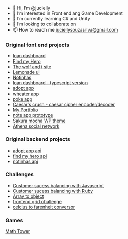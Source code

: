 - 👋 Hi, I’m @jucielly
- 👀 I’m interested in Front end ang Game Development
- 🌱 I’m currently learning  C# and Unity
- 💞️ I’m looking to collaborate on 
- 📫 How to reach me juciellysouzasilva@gmail.com


### Original font end projects
- [loan dashboard](https://github.com/jucielly/loan-dashboard-typescript)
- [Find my Hero](https://github.com/jucielly/find-my-hero)
- [The wolf and i site](https://github.com/jucielly/the-wolf-and-i-site)
- [Lemonade ui](https://github.com/jucielly/lemonade-ui)
- [Notinhas](https://github.com/jucielly/notinhas)
- [loan dashboard - typescript version](https://github.com/jucielly/loan-dashboard-typescript)
- [adopt app](https://github.com/jucielly/adopt-app)
- [wheater app](https://github.com/jucielly/weather-app)
- [poke app](https://github.com/jucielly/SAP004-data-lovers)
- [Caesar's crush  - caesar cipher encoder/decoder](https://github.com/jucielly/SAP004-cipher)
- [My Portfolio](https://github.com/jucielly/my-portfolio)
- [note app prototype](https://github.com/jucielly/my-note-appv1)
- [Sakura mocha WP theme](https://github.com/jucielly/sakura-mocha-theme)
- [Athena social network](https://github.com/jucielly/SAP004-social-network)

### Original backend projects
- [adopt app api](https://github.com/jucielly/adopt-api)
- [find my hero api](https://github.com/jucielly/find-my-hero-api)
- [notinhas api](https://github.com/jucielly/notinhas-api)


### Challenges
- [Customer sucess balancing with Javascript](https://github.com/jucielly/rd-javascript-challenge)
- [Customer sucess balancing with Ruby](https://github.com/jucielly/rd-ruby-challenge)
- [Array to object](https://github.com/jucielly/Array-to-object)
- [frontend grid challenge](https://github.com/jucielly/grid-layout-test)
- [celcius to farenheit conversor](https://github.com/jucielly/conversor)


### Games
[Math Tower](https://github.com/pedrolzrd/Projeto-Fanatee)



<!---
jucielly/jucielly is a ✨ special ✨ repository because its `README.md` (this file) appears on your GitHub profile.
You can click the Preview link to take a look at your changes.
--->
